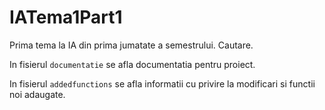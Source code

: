 # IATema1Part1
Prima tema la IA din prima jumatate a semestrului. Cautare.

In fisierul ``documentatie`` se afla documentatia pentru proiect.

In fisierul ``addedfunctions`` se afla informatii cu privire la modificari si functii noi adaugate.
